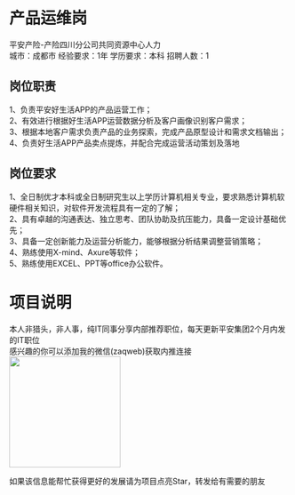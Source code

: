 # 产品运维岗
平安产险-产险四川分公司共同资源中心人力  
城市：成都市 经验要求：1年 学历要求：本科  招聘人数：1

## 岗位职责
1、负责平安好生活APP的产品运营工作；   
2、有效进行根据好生活APP运营数据分析及客户画像识别客户需求；   
3、根据本地客户需求负责产品的业务探索，完成产品原型设计和需求文档输出；   
4、负责好生活APP产品卖点提炼，并配合完成运营活动策划及落地

## 岗位要求
1、全日制优才本科或全日制研究生以上学历计算机相关专业，要求熟悉计算机软硬件相关知识，对软件开发流程具有一定的了解；   
2、具有卓越的沟通表达、独立思考、团队协助及抗压能力，具备一定设计基础优先；   
3、具备一定创新能力及运营分析能力，能够根据分析结果调整营销策略；   
4、熟练使用X-mind、Axure等软件；   
5、熟练使用EXCEL、PPT等office办公软件。

# 项目说明

本人非猎头，非人事，纯IT同事分享内部推荐职位，每天更新平安集团2个月内发的IT职位  
感兴趣的你可以添加我的微信(zaqweb)获取内推连接  
<img src="https://github.com/zaqweb/PA-IT-JOBS/blob/master/WechatICode.jpeg"  height="200" width="200">

如果该信息能帮忙获得更好的发展请为项目点亮Star，转发给有需要的朋友




